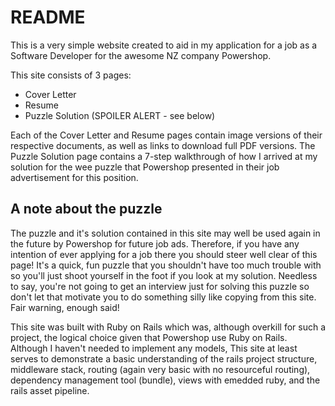 README
======
This is a very simple website created to aid in my application for a job as a 
Software Developer for the awesome NZ company Powershop.

This site consists of 3 pages:

* Cover Letter
* Resume
* Puzzle Solution (SPOILER ALERT - see below)

Each of the Cover Letter and Resume pages contain image versions of their 
respective documents, as well as links to download full PDF versions. The 
Puzzle Solution page contains a 7-step walkthrough of how I arrived at my
solution for the wee puzzle that Powershop presented in their job advertisement
for this position.

A note about the puzzle
-----------------------
The puzzle and it's solution contained in this site may well be used again in
the future by Powershop for future job ads. Therefore, if you have any intention
of ever applying for a job there you should steer well clear of this page! It's
a quick, fun puzzle that you shouldn't have too much trouble with so you'll 
just shoot yourself in the foot if you look at my solution. Needless to say,
you're not going to get an interview just for solving this puzzle so don't let
that motivate you to do something silly like copying from this site. Fair 
warning, enough said!  

This site was built with Ruby on Rails which was, although overkill for such a
project, the logical choice given that Powershop use Ruby on Rails. Although
I haven't needed to implement any models, This site at least serves to 
demonstrate a basic understanding of the rails project structure, middleware
stack, routing (again very basic with no resourceful routing), dependency 
management tool (bundle), views with emedded ruby, and the rails asset pipeline.
